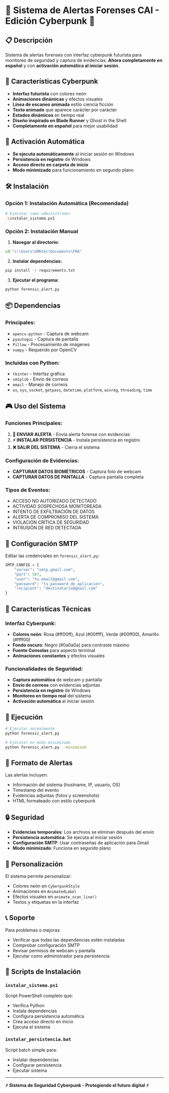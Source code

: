 # 🚨 Sistema de Alertas Forenses CAI - Edición Cyberpunk 🚨

## 📋 Descripción
Sistema de alertas forenses con interfaz cyberpunk futurista para monitoreo de seguridad y captura de evidencias. **Ahora completamente en español** y con **activación automática al iniciar sesión**.

## 🎨 Características Cyberpunk
- **Interfaz futurista** con colores neón
- **Animaciones dinámicas** y efectos visuales
- **Línea de escaneo animada** estilo ciencia ficción
- **Texto animado** que aparece carácter por carácter
- **Estados dinámicos** en tiempo real
- **Diseño inspirado en Blade Runner** y Ghost in the Shell
- **Completamente en español** para mejor usabilidad

## 🚀 Activación Automática
- **Se ejecuta automáticamente** al iniciar sesión en Windows
- **Persistencia en registro** de Windows
- **Acceso directo en carpeta de inicio**
- **Modo minimizado** para funcionamiento en segundo plano

## 🛠️ Instalación

### Opción 1: Instalación Automática (Recomendada)
```bash
# Ejecutar como administrador
.\instalar_sistema.ps1
```

### Opción 2: Instalación Manual
1. **Navegar al directorio:**
```bash
cd "c:\Users\GMKtec\Documents\FRA"
```

2. **Instalar dependencias:**
```bash
pip install -r requirements.txt
```

3. **Ejecutar el programa:**
```bash
python forensic_alert.py
```

## 📦 Dependencias

### Principales:
- `opencv-python` - Captura de webcam
- `pyautogui` - Captura de pantalla
- `Pillow` - Procesamiento de imágenes
- `numpy` - Requerido por OpenCV

### Incluidas con Python:
- `tkinter` - Interfaz gráfica
- `smtplib` - Envío de correos
- `email` - Manejo de correos
- `os`, `sys`, `socket`, `getpass`, `datetime`, `platform`, `winreg`, `threading`, `time`

## 🎮 Uso del Sistema

### Funciones Principales:

1. **🚨 ENVIAR ALERTA** - Envía alerta forense con evidencias
2. **⚡ INSTALAR PERSISTENCIA** - Instala persistencia en registro
3. **❌ SALIR DEL SISTEMA** - Cierra el sistema

### Configuración de Evidencias:
- **CAPTURAR DATOS BIOMÉTRICOS** - Captura foto de webcam
- **CAPTURAR DATOS DE PANTALLA** - Captura pantalla completa

### Tipos de Eventos:
- ACCESO NO AUTORIZADO DETECTADO
- ACTIVIDAD SOSPECHOSA MONITOREADA
- INTENTO DE EXFILTRACIÓN DE DATOS
- ALERTA DE COMPROMISO DEL SISTEMA
- VIOLACIÓN CRÍTICA DE SEGURIDAD
- INTRUSIÓN DE RED DETECTADA

## 🔧 Configuración SMTP

Editar las credenciales en `forensic_alert.py`:

```python
SMTP_CONFIG = {
    "server": "smtp.gmail.com",
    "port": 587,
    "user": "tu_email@gmail.com",
    "password": "tu_password_de_aplicacion",
    "recipient": "destinatario@gmail.com"
}
```

## 🎯 Características Técnicas

### Interfaz Cyberpunk:
- **Colores neón**: Rosa (#ff00ff), Azul (#00ffff), Verde (#00ff00), Amarillo (#ffff00)
- **Fondo oscuro**: Negro (#0a0a0a) para contraste máximo
- **Fuente Consolas** para aspecto terminal
- **Animaciones constantes** y efectos visuales

### Funcionalidades de Seguridad:
- **Captura automática** de webcam y pantalla
- **Envío de correos** con evidencias adjuntas
- **Persistencia en registro** de Windows
- **Monitoreo en tiempo real** del sistema
- **Activación automática** al iniciar sesión

## 🚀 Ejecución

```bash
# Ejecutar normalmente
python forensic_alert.py

# Ejecutar en modo minimizado
python forensic_alert.py --minimized
```

## 📧 Formato de Alertas

Las alertas incluyen:
- Información del sistema (hostname, IP, usuario, OS)
- Timestamp del evento
- Evidencias adjuntas (fotos y screenshots)
- HTML formateado con estilo cyberpunk

## 🔒 Seguridad

- **Evidencias temporales**: Los archivos se eliminan después del envío
- **Persistencia automática**: Se ejecuta al iniciar sesión
- **Configuración SMTP**: Usar contraseñas de aplicación para Gmail
- **Modo minimizado**: Funciona en segundo plano

## 🎨 Personalización

El sistema permite personalizar:
- Colores neón en `CyberpunkStyle`
- Animaciones en `AnimatedLabel`
- Efectos visuales en `animate_scan_line()`
- Textos y etiquetas en la interfaz

## 📞 Soporte

Para problemas o mejoras:
- Verificar que todas las dependencias estén instaladas
- Comprobar configuración SMTP
- Revisar permisos de webcam y pantalla
- Ejecutar como administrador para persistencia

## 🎯 Scripts de Instalación

### `instalar_sistema.ps1`
Script PowerShell completo que:
- Verifica Python
- Instala dependencias
- Configura persistencia automática
- Crea acceso directo en inicio
- Ejecuta el sistema

### `instalar_persistencia.bat`
Script batch simple para:
- Instalar dependencias
- Configurar persistencia
- Ejecutar sistema

---

**⚡ Sistema de Seguridad Cyberpunk - Protegiendo el futuro digital ⚡** 